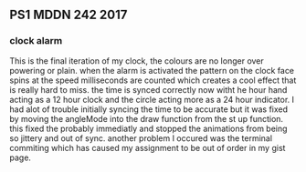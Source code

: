 ## PS1 MDDN 242 2017

### clock alarm

This is the final iteration of my clock, the colours are no longer over powering or plain. when the alarm is activated the pattern on the clock face spins at the speed milliseconds are counted which creates a cool effect that is really hard to miss. the time is synced correctly now witht he hour hand acting as a 12 hour clock and the circle acting more as a 24 hour indicator. 
I had alot of trouble initially syncing the time to be accurate but it was fixed by moving the angleMode into the draw function from the st up function. this fixed the probably immediatly and stopped the animations from being so jittery and out of sync. another problem I occured was the terminal commiting which has caused my assignment to be out of order in my gist page.
